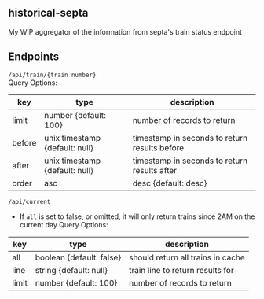 ## historical-septa

My WIP aggregator of the information from septa's train status endpoint

## Endpoints

`/api/train/{train number}`  
Query Options:

|key|type|description|
|-|-|-|
| limit    | number {default: 100}            | number of records to return
| before   | unix timestamp {default: null}   | timestamp in seconds to return results before
| after    | unix timestamp {default: null}   | timestamp in seconds to return results after
| order    | asc|desc {default: desc}         | ordering to return results based on received_at timestamp

`/api/current`  
* If `all` is set to false, or omitted, it will only return trains since 2AM on the current day
Query Options:

|key|type|description|
|-|-|-|
|all      |boolean {default: false}         | should return all trains in cache
|line     |string {default: null}           | train line to return results for  
|limit    |number {default: 100}            | number of records to return
